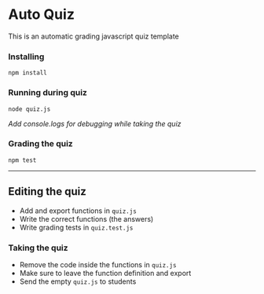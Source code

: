 # Auto Quiz

This is an automatic grading javascript quiz template

### Installing

```shell
npm install
```

### Running during quiz

```shell
node quiz.js
```
*Add console.logs for debugging while taking the quiz*

### Grading the quiz

```shell
npm test
```

----

## Editing the quiz

* Add and export functions in `quiz.js`
* Write the correct functions (the answers)
* Write grading tests in `quiz.test.js`

### Taking the quiz

* Remove the code inside the functions in `quiz.js`
* Make sure to leave the function definition and export
* Send the empty `quiz.js` to students
